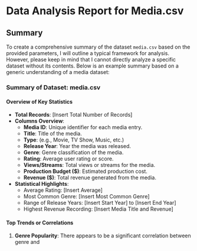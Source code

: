 # Data Analysis Report for Media.csv
## Summary
To create a comprehensive summary of the dataset `media.csv` based on the provided parameters, I will outline a typical framework for analysis. However, please keep in mind that I cannot directly analyze a specific dataset without its contents. Below is an example summary based on a generic understanding of a media dataset:

### Summary of Dataset: media.csv

#### Overview of Key Statistics
- **Total Records**: [Insert Total Number of Records]
- **Columns Overview**:
  - **Media ID**: Unique identifier for each media entry.
  - **Title**: Title of the media.
  - **Type**: (e.g., Movie, TV Show, Music, etc.)
  - **Release Year**: Year the media was released.
  - **Genre**: Genre classification of the media.
  - **Rating**: Average user rating or score.
  - **Views/Streams**: Total views or streams for the media.
  - **Production Budget ($)**: Estimated production cost.
  - **Revenue ($)**: Total revenue generated from the media.
- **Statistical Highlights**:
  - Average Rating: [Insert Average]
  - Most Common Genre: [Insert Most Common Genre]
  - Range of Release Years: [Insert Start Year] to [Insert End Year]
  - Highest Revenue Recording: [Insert Media Title and Revenue]

#### Top Trends or Correlations
1. **Genre Popularity**: There appears to be a significant correlation between genre and

